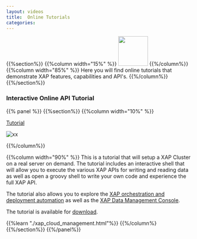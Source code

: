 ```yaml
---
layout: videos
title:  Online Tutorials
categories:
---
```




{{%section%}}
{{%column width="15%" %}}
<img src="/attachment_files/subject/imc.png" width="80" height="80">
{{%/column%}}
{{%column width="85%" %}}
Here you will find online tutorials that demonstrate XAP features, capabilities and API's.
{{%/column%}}
{{%/section%}}




### Interactive Online API Tutorial

{{% panel   %}}
{{%section%}}
{{%column width="10%" %}}

[Tutorial](./xap_cloud_management.html)


![xx](/attachment_files/subject/admin-api.png)



{{%/column%}}

{{%column width="90%" %}}
This is a tutorial that will setup a XAP Cluster on a real server on demand. The tutorial includes an interactive shell that will allow you to execute the various XAP APIs for writing and reading data as well as open a groovy shell to write your own code and experience the full XAP API.




The tutorial also allows you to explore the <a href="http://www.gigaspaces.com/xap-deployment-management-and-automation-solution" target="_blank">XAP orchestration and deployment automation</a> as well as the [XAP Data Management Console]({%latestadmurl%}}/web-management-console.html).

The tutorial is available for [download]({{%latestjavatuturl%}}/interactive-api-guide.html).

{{%learn "./xap_cloud_management.html"%}}
{{%/column%}
{{%/section%}}
{{%/panel%}}


